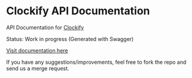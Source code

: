 # Clockify API Documentation

API Documentation for [Clockify](https://clockify.me)

Status: Work in progress (Generated with Swagger)

[Visit documentation here](https://clockify.github.io/clockify_api_docs/)

If you have any suggestions/improvements, feel free to fork the repo and send us a merge request.
